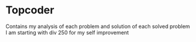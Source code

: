 # Topcoder
Contains my analysis of each problem and solution of each solved problem
I am starting with div 250 for my self improvement 
